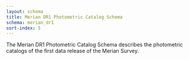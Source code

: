 ```yaml
---
layout: schema
title: Merian DR1 Photometric Catalog Schema
schema: merian_dr1
sort-index: 5
---
```

The Merian DR1 Photometric Catalog Schema describes the photometric catalogs of the first data release of the Merian Survey. 